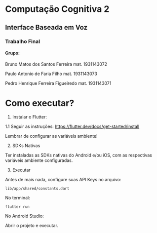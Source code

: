 # Computação Cognitiva 2
## Interface Baseada em Voz
### Trabalho Final


#### Grupo:

Bruno Matos dos Santos Ferreira
mat. 1931143072

Paulo Antonio de Faria Filho
mat. 1931143073

Pedro Henrique Ferreira Figueiredo
mat. 1931143071


# Como executar?

1. Instalar o Flutter:

1.1 Seguir as instruções: https://flutter.dev/docs/get-started/install

Lembrar de configurar as variáveis ambiente!

2. SDKs Nativas

Ter instaladas as SDKs nativas do Android e/ou iOS, com as respectivas variáveis ambiente configuradas.

3. Executar

Antes de mais nada, configure suas API Keys no arquivo:

`lib/app/shared/constants.dart`

No terminal:

```
flutter run
```

No Android Studio:

Abrir o projeto e executar.
